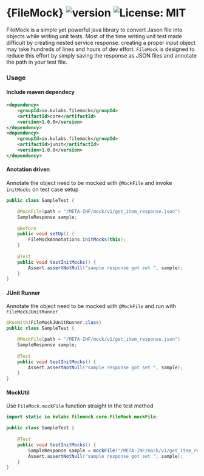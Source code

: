 # {FileMock}  ![version](https://img.shields.io/badge/version-1.0.0-orange.svg?style=flat) ![License: MIT](http://img.shields.io/badge/license-MIT-blue.svg?style=flat)


FileMock is a simple yet powerful java library to convert Jason file into objects while writing unit tests. Most of the time writing unit test made difficult by creating nested service response. creating a proper input object may take hundreds of lines and hours of dev effort. `FileMock` is designed to reduce this effort by simply saving the response as JSON files and annotate the path in your test file.

### Usage 

#### Include maven dependecy 
```xml 
<dependency>
    <groupId>io.kvlabs.filemock</groupId>
    <artifactId>core</artifactId>
    <version>1.0.0</version>
</dependency>
<dependency>
    <groupId>io.kvlabs.filemock</groupId>
    <artifactId>junit</artifactId>
    <version>1.0.0</version>
</dependency>
```
#### Anotation driven 
Annotate the object need to be mocked with `@MockFile` and invoke `initMocks` on test case setup

```java
public class SampleTest {

    @MockFile(path = "/META-INF/mock/v1/get_item_response.json")
    SampleResponse sample;
    
    @Before
    public void setUp() {
        FileMockAnnotations.initMocks(this);
    }
    
    @Test
    public void testInitMocks() {
        Assert.assertNotNull("sample response got set ", sample);
    }
}
```

#### JUnit Runner
Annotate the object need to be mocked with `@MockFile` and run with `FileMockJUnitRunner`
```java
@RunWith(FileMockJUnitRunner.class)
public class SampleTest {

    @MockFile(path = "/META-INF/mock/v1/get_item_response.json")
    SampleResponse sample;
    
    @Test
    public void testInitMocks() {
        Assert.assertNotNull("sample response got set ", sample);
    }
}
```

#### MockUtil
Use `FileMock.mockFile` function straight in the test method
```java
import static io.kvlabs.filemock.core.FileMock.mockFile;

public class SampleTest {
    
    @Test
    public void testInitMocks() {
        SampleResponse sample = mockFile("/META-INF/mock/v1/get_item_response.json", SampleResponse.class);
        Assert.assertNotNull("sample response got set ", sample);
    }
}
``` 
